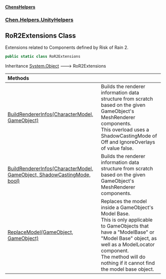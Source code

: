 #### [ChensHelpers](index 'index')
### [Chen.Helpers.UnityHelpers](Chen_Helpers_UnityHelpers 'Chen.Helpers.UnityHelpers')
## RoR2Extensions Class
Extensions related to Components defined by Risk of Rain 2.  
```csharp
public static class RoR2Extensions
```

Inheritance [System.Object](https://docs.microsoft.com/en-us/dotnet/api/System.Object 'System.Object') &#129106; RoR2Extensions  

| Methods | |
| :--- | :--- |
| [BuildRendererInfos(CharacterModel, GameObject)](Chen_Helpers_UnityHelpers_RoR2Extensions_BuildRendererInfos(RoR2_CharacterModel_UnityEngine_GameObject) 'Chen.Helpers.UnityHelpers.RoR2Extensions.BuildRendererInfos(RoR2.CharacterModel, UnityEngine.GameObject)') | Builds the renderer information data structure from scratch based on the given GameObject's MeshRenderer components.<br/>This overload uses a ShadowCastingMode of Off and IgnoreOverlays of value false.<br/> |
| [BuildRendererInfos(CharacterModel, GameObject, ShadowCastingMode, bool)](Chen_Helpers_UnityHelpers_RoR2Extensions_BuildRendererInfos(RoR2_CharacterModel_UnityEngine_GameObject_UnityEngine_Rendering_ShadowCastingMode_bool) 'Chen.Helpers.UnityHelpers.RoR2Extensions.BuildRendererInfos(RoR2.CharacterModel, UnityEngine.GameObject, UnityEngine.Rendering.ShadowCastingMode, bool)') | Builds the renderer information data structure from scratch based on the given GameObject's MeshRenderer components.<br/> |
| [ReplaceModel(GameObject, GameObject)](Chen_Helpers_UnityHelpers_RoR2Extensions_ReplaceModel(UnityEngine_GameObject_UnityEngine_GameObject) 'Chen.Helpers.UnityHelpers.RoR2Extensions.ReplaceModel(UnityEngine.GameObject, UnityEngine.GameObject)') | Replaces the model inside a GameObject's Model Base.<br/>This is only applicable to GameObjects that have a "ModelBase" or "Model Base" object, as well as a ModelLocator component.<br/>The method will do nothing if it cannot find the model base object.<br/> |
